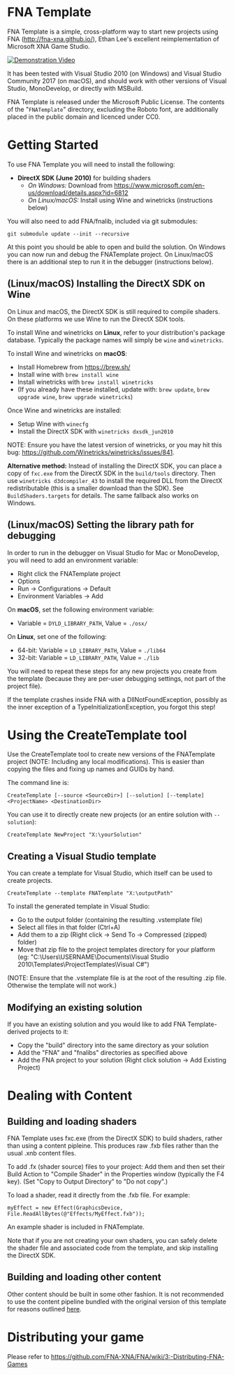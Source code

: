 FNA Template
============

FNA Template is a simple, cross-platform way to start new projects using FNA (http://fna-xna.github.io/), Ethan Lee's excellent reimplementation of Microsoft XNA Game Studio.

[![Demonstration Video](http://img.youtube.com/vi/lNw-9S_GdW8/0.jpg)](http://www.youtube.com/watch?v=lNw-9S_GdW8 "FNA Template Demonstration")

It has been tested with Visual Studio 2010 (on Windows) and Visual Studio Community 2017 (on macOS), and should work with other versions of Visual Studio, MonoDevelop, or directly with MSBuild.

FNA Template is released under the Microsoft Public License. The contents of the "`FNATemplate`" directory, excluding the Roboto font, are additionally placed in the public domain and licenced under CC0.


Getting Started
===============

To use FNA Template you will need to install the following:

- **DirectX SDK (June 2010)** for building shaders
  - *On Windows:* Download from https://www.microsoft.com/en-us/download/details.aspx?id=6812
  - *On Linux/macOS:* Install using Wine and winetricks (instructions below)

You will also need to add FNA/fnalib, included via git submodules:

`git submodule update --init --recursive`

At this point you should be able to open and build the solution. On Windows you can now run and debug the FNATemplate project. On Linux/macOS there is an additional step to run it in the debugger (instructions below).

(Linux/macOS) Installing the DirectX SDK on Wine
------------------------------------------------

On Linux and macOS, the DirectX SDK is still required to compile shaders. On these platforms we use Wine to run the DirectX SDK tools.

To install Wine and winetricks on **Linux**, refer to your distribution's package database. Typically the package names will simply be `wine` and `winetricks`.

To install Wine and winetricks on **macOS**:

- Install Homebrew from https://brew.sh/
- Install wine with `brew install wine`
- Install winetricks with `brew install winetricks`
- (If you already have these installed, update with: `brew update`, `brew upgrade wine`, `brew upgrade winetricks`)

Once Wine and winetricks are installed:

- Setup Wine with `winecfg`
- Install the DirectX SDK with `winetricks dxsdk_jun2010`

NOTE: Ensure you have the latest version of winetricks, or you may hit this bug: https://github.com/Winetricks/winetricks/issues/841.

**Alternative method:** Instead of installing the DirectX SDK, you can place a copy of `fxc.exe` from the DirectX SDK in the `build/tools` directory. Then use `winetricks d3dcompiler_43` to install the required DLL from the DirectX redistributable (this is a smaller download than the SDK). See `BuildShaders.targets` for details. The same fallback also works on Windows.

(Linux/macOS) Setting the library path for debugging
----------------------------------------------------

In order to run in the debugger on Visual Studio for Mac or MonoDevelop, you will need to add an environment variable:

- Right click the FNATemplate project
- Options
- Run -> Configurations -> Default
- Environment Variables -> Add

On **macOS**, set the following environment variable:

- Variable = `DYLD_LIBRARY_PATH`, Value = `./osx/`

On **Linux**, set one of the following:

- 64-bit: Variable = `LD_LIBRARY_PATH`, Value = `./lib64`
- 32-bit: Variable = `LD_LIBRARY_PATH`, Value = `./lib`

You will need to repeat these steps for any new projects you create from the template (because they are per-user debugging settings, not part of the project file).

If the template crashes inside FNA with a DllNotFoundException, possibly as the inner exception of a TypeInitializationException, you forgot this step!

Using the CreateTemplate tool
=============================

Use the CreateTemplate tool to create new versions of the FNATemplate project (NOTE: Including any local modifications). This is easier than copying the files and fixing up names and GUIDs by hand.

The command line is:

`CreateTemplate [--source <SourceDir>] [--solution] [--template] <ProjectName> <DestinationDir>`

You can use it to directly create new projects (or an entire solution with `--solution`):

`CreateTemplate NewProject "X:\yourSolution"`

Creating a Visual Studio template
---------------------------------

You can create a template for Visual Studio, which itself can be used to create projects.

`CreateTemplate --template FNATemplate "X:\outputPath"`

To install the generated template in Visual Studio:

- Go to the output folder (containing the resulting .vstemplate file)
- Select all files in that folder (Ctrl+A)
- Add them to a zip (Right click -> Send To -> Compressed (zipped) folder)
- Move that zip file to the project templates directory for your platform (eg: "C:\Users\USERNAME\Documents\Visual Studio 2010\Templates\ProjectTemplates\Visual C#")

(NOTE: Ensure that the .vstemplate file is at the root of the resulting .zip file. Otherwise the template will not work.)

Modifying an existing solution
------------------------------

If you have an existing solution and you would like to add FNA Template-derived projects to it:

- Copy the "build" directory into the same directory as your solution
- Add the "FNA" and "fnalibs" directories as specified above
- Add the FNA project to your solution (Right click solution -> Add Existing Project)


Dealing with Content
====================

Building and loading shaders
----------------------------

FNA Template uses fxc.exe (from the DirectX SDK) to build shaders, rather than using a content pipleine. This produces raw .fxb files rather than the usual .xnb content files.

To add .fx (shader source) files to your project: Add them and then set their Build Action to "Compile Shader" in the Properties window (typically the F4 key). (Set "Copy to Output Directory" to "Do not copy".)

To load a shader, read it directly from the .fxb file. For example:

`myEffect = new Effect(GraphicsDevice, File.ReadAllBytes(@"Effects/MyEffect.fxb"));`

An example shader is included in FNATemplate.

Note that if you are not creating your own shaders, you can safely delete the shader file and associated code from the template, and skip installing the DirectX SDK.


Building and loading other content
----------------------------------

Other content should be built in some other fashion. It is not recommended to use the content pipeline bundled with the original version of this template for reasons outlined [here](http://flibitijibibo.com/xnacontent.html).


Distributing your game
======================

Please refer to https://github.com/FNA-XNA/FNA/wiki/3:-Distributing-FNA-Games

